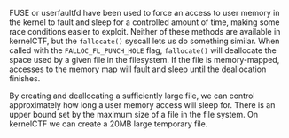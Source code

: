 FUSE or userfaultfd have been used to force an access to user memory in the kernel to fault and sleep for a controlled amount of time, making some race conditions easier to exploit. Neither of these methods are available in kernelCTF, but the `fallocate()` syscall lets us do something similar. When called with the `FALLOC_FL_PUNCH_HOLE` flag, `fallocate()` will deallocate the space used by a given file in the filesystem. If the file is memory-mapped, accesses to the memory map will fault and sleep until the deallocation finishes.

 By creating and deallocating a sufficiently large file, we can control approximately how long a user memory access will sleep for. There is an upper bound set by the maximum size of a file in the file system. On kernelCTF we can create a 20MB large temporary file.